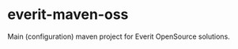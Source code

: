 everit-maven-oss
================

Main (configuration) maven project for Everit OpenSource solutions.
